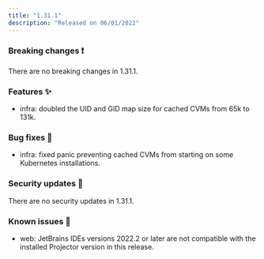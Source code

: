 ```yaml
---
title: "1.31.1"
description: "Released on 06/01/2022"
---
```


### Breaking changes ❗

There are no breaking changes in 1.31.1.

### Features ✨

- infra: doubled the UID and GID map size for cached CVMs from 65k to 131k.

### Bug fixes 🐛

- infra: fixed panic preventing cached CVMs from starting on some Kubernetes installations.

### Security updates 🔐

There are no security updates in 1.31.1.

### Known issues 🔧

- web: JetBrains IDEs versions 2022.2 or later are not compatible with the
  installed Projector version in this release.
